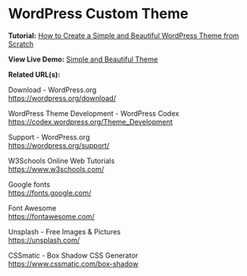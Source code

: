 # WordPress Custom Theme

**Tutorial:** <a href="https://rodrigocorrea.org/how-to-create-a-simple-and-beautiful-wordpress-theme-from-scratch/">How to Create a Simple and Beautiful WordPress Theme from Scratch</a>

**View Live Demo:** <a href="http://simpleandbeautifultheme.rodrigocorrea.org/">Simple and Beautiful Theme</a>

**Related URL(s):**

Download - WordPress.org<br>
https://wordpress.org/download/

WordPress Theme Development - WordPress Codex<br>
https://codex.wordpress.org/Theme_Development

Support - WordPress.org<br>
https://wordpress.org/support/

W3Schools Online Web Tutorials<br>
https://www.w3schools.com/

Google fonts<br>
https://fonts.google.com/

Font Awesome<br>
https://fontawesome.com/

Unsplash - Free Images & Pictures<br>
https://unsplash.com/

CSSmatic - Box Shadow CSS Generator<br>
https://www.cssmatic.com/box-shadow
